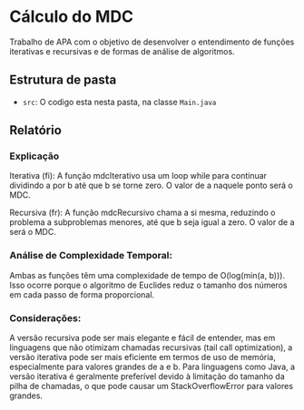 # Cálculo do MDC

Trabalho de APA com o objetivo de desenvolver o entendimento de funções iterativas e recursivas e de formas de
análise de algoritmos.

## Estrutura de pasta


- `src`: O codigo esta nesta pasta, na classe `Main.java`


## Relatório

### Explicação
Iterativa (fi): A função mdcIterativo usa um loop while para continuar dividindo a por b até que b se torne zero. O valor de a naquele ponto será o MDC.

Recursiva (fr): A função mdcRecursivo chama a si mesma, reduzindo o problema a subproblemas menores, até que b seja igual a zero. O valor de a será o MDC.

### Análise de Complexidade Temporal:

Ambas as funções têm uma complexidade de tempo de O(log(min(a, b))). Isso ocorre porque o algoritmo de Euclides reduz o tamanho dos números em cada passo de forma proporcional.

### Considerações:

A versão recursiva pode ser mais elegante e fácil de entender, mas em linguagens que não otimizam chamadas recursivas (tail call optimization), a versão iterativa pode ser mais eficiente em termos de uso de memória, especialmente para valores grandes de a e b.
Para linguagens como Java, a versão iterativa é geralmente preferível devido à limitação do tamanho da pilha de chamadas, o que pode causar um StackOverflowError para valores grandes.
